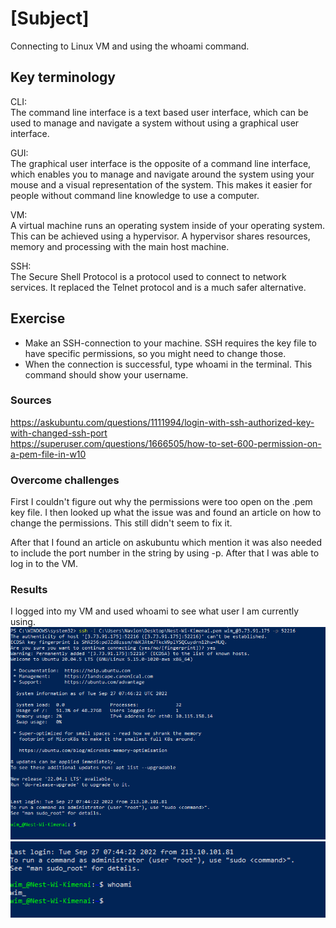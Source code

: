 # [Subject]
Connecting to Linux VM and using the whoami command.

## Key terminology
CLI:  
The command line interface is a text based user interface, which can be used to manage and navigate a system without using a graphical user interface.  

GUI:  
The graphical user interface is the opposite of a command line interface, which enables you to manage and navigate around the system using your mouse and a visual representation of the system. This makes it easier for people without command line knowledge to use a computer.  

VM:  
A virtual machine runs an operating system inside of your operating system. This can be achieved using a hypervisor. A hypervisor shares resources, memory and processing with the main host machine.    


SSH:  
The Secure Shell Protocol is a protocol used to connect to network services. It replaced the Telnet protocol and is a much safer alternative.   

## Exercise
* Make an SSH-connection to your machine. SSH requires the key file to have specific permissions, so you might need to change those.
* When the connection is successful, type whoami in the terminal. This command should show your username.

### Sources
https://askubuntu.com/questions/1111994/login-with-ssh-authorized-key-with-changed-ssh-port  
https://superuser.com/questions/1666505/how-to-set-600-permission-on-a-pem-file-in-w10

### Overcome challenges
First I couldn't figure out why the permissions were too open on the .pem key file. I then looked up what the issue was and found an article on how to change the permissions. This still didn't seem to fix it.

After that I found an article on askubuntu which mention it was also needed to include the port number in the string by using -p. After that I was able to log in to the VM.

### Results
I logged into my VM and used whoami to see what user I am currently using.  
![alt text](https://github.com/Techgrounds-Cloud-9/cloud-9-WimKimenai/blob/main/00_includes/Linux-Connect-VM.PNG)  
![alt text](https://github.com/Techgrounds-Cloud-9/cloud-9-WimKimenai/blob/main/00_includes/Linux-whoami.PNG)
